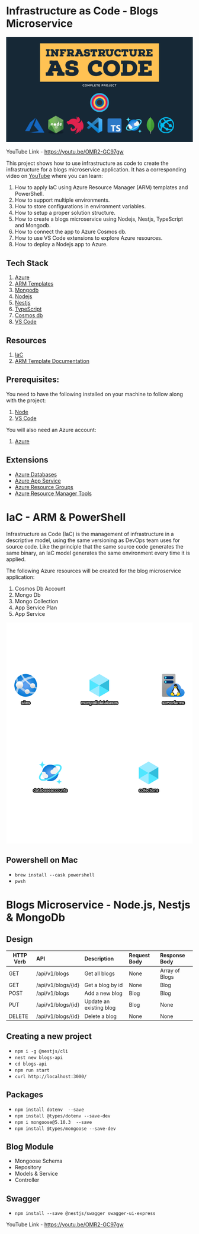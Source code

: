 # Infrastructure as Code - Blogs Microservice

![YT](./YT.jpg)

YouTube Link - https://youtu.be/OMR2-GC97gw

This project shows how to use infrastructure as code to create the infrastructure for a blogs microservice application. It has a corresponding video on [YouTube](https://youtu.be/OMR2-GC97gw) where you can learn:

1. How to apply IaC using Azure Resource Manager (ARM) templates and PowerShell.
2. How to support multiple environments.
3. How to store configurations in environment variables.
4. How to setup a proper solution structure.
5. How to create a blogs microservice using Nodejs, Nestjs, TypeScript and Mongodb.
6. How to connect the app to Azure Cosmos db.
7. How to use VS Code extensions to explore Azure resources.
8. How to deploy a Nodejs app to Azure.


## Tech Stack

1. [Azure](https://azure.microsoft.com/en-us/free/)
2. [ARM Templates](https://docs.microsoft.com/en-us/azure/azure-resource-manager/templates/overview)
3. [Mongodb](https://www.mongodb.com/2)
4. [Nodejs](https://nodejs.org/en/)
5. [Nestjs](https://nestjs.com/)
6. [TypeScript](https://www.typescriptlang.org/)
7. [Cosmos db](https://docs.microsoft.com/en-us/azure/cosmos-db/introduction)
8. [VS Code](https://code.visualstudio.com/)


## Resources

1. [IaC](https://docs.microsoft.com/en-us/azure/devops/learn/what-is-infrastructure-as-code)
2. [ARM Template Documentation](https://docs.microsoft.com/en-us/azure/azure-resource-manager/templates/)


## Prerequisites:

You need to have the following installed on your machine to follow along with the project:

1. [Node](https://nodejs.org/en/)
2. [VS Code](https://code.visualstudio.com/)

You will also need an Azure account:

1. [Azure](https://azure.microsoft.com/en-us/free/)

## Extensions

- [Azure Databases](https://marketplace.visualstudio.com/items?itemName=ms-azuretools.vscode-cosmosdb)
- [Azure App Service](https://marketplace.visualstudio.com/items?itemName=ms-azuretools.vscode-azureappservice)
- [Azure Resource Groups](https://marketplace.visualstudio.com/items?itemName=msazurermtools.azurerm-vscode-tools)
- [Azure Resource Manager Tools](https://marketplace.visualstudio.com/items?itemName=ms-azuretools.vscode-azureresourcegroups)


# IaC - ARM & PowerShell

Infrastructure as Code (IaC) is the management of infrastructure in a descriptive model, using the same versioning as DevOps team uses for source code. Like the principle that the same source code generates the same binary, an IaC model generates the same environment every time it is applied.

The following Azure resources will be created for the blog microservice application:

1. Cosmos Db Account
2. Mongo Db
3. Mongo Collection
4. App Service Plan
5. App Service


![arm](./arm.png)


## Powershell on Mac

- `brew install --cask powershell`
- `pwsh`


# Blogs Microservice - Node.js, Nestjs & MongoDb

## Design

| HTTP Verb | API                | Description             | Request Body | Response Body  |
| --------- | :----------------- | :---------------------- | :----------- | :------------- |
| GET       | /api/v1/blogs      | Get all blogs           | None         | Array of Blogs |
| GET       | /api/v1/blogs/{id} | Get a blog by id        | None         | Blog           |
| POST      | /api/v1/blogs      | Add a new blog          | Blog         | Blog           |
| PUT       | /api/v1/blogs/{id} | Update an existing blog | Blog         | None           |
| DELETE    | /api/v1/blogs/{id} | Delete a blog           | None         | None           |


## Creating a new project

- `npm i -g @nestjs/cli`
- `nest new blogs-api`
- `cd blogs-api`
- `npm run start`
- `curl http://localhost:3000/`


## Packages
- `npm install dotenv  --save`
- `npm install @types/dotenv --save-dev`
- `npm i mongoose@5.10.3  --save`
- `npm install @types/mongoose --save-dev`


## Blog Module

- Mongoose Schema
- Repository
- Models & Service
- Controller


## Swagger

- `npm install --save @nestjs/swagger swagger-ui-express`


YouTube Link - https://youtu.be/OMR2-GC97gw
